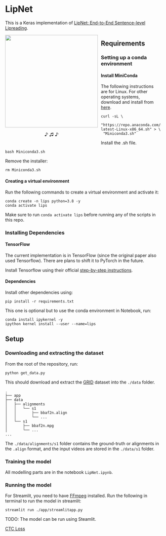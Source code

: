 # LipNet

This is a Keras implementation of [LipNet: End-to-End Sentence-level Lipreading](https://paperswithcode.com/paper/lipnet-end-to-end-sentence-level-lipreading).

<div align="center">
  <div style="float:left;margin-right:10px;">
  <img src="https://github.com/sttaseen/LipNet/assets/67076071/17a67afa-69ba-4d23-b9e6-94820adb8263"
  width=300
  height=auto
  ><br>
    <p style="font-size:1.5vw;">♪ ♫ ♪</p>
  </div>
</div>

## Requirements
### Setting up a conda environment

#### Install MiniConda
The following instructions are for Linux. For other operating systems, download and install from [here](https://docs.conda.io/en/latest/miniconda.html).
```
curl -sL \
  "https://repo.anaconda.com/miniconda/Miniconda3-latest-Linux-x86_64.sh" > \
 "Miniconda3.sh"
```
Install the .sh file.
```
bash Miniconda3.sh
```
Remove the installer:
```
rm Miniconda3.sh
```
#### Creating a virtual environment
Run the following commands to create a virtual environment and activate it:
```
conda create -n lips python=3.8 -y
conda activate lips
```
Make sure to run ```conda activate lips``` before running any of the scripts in this repo.

### Installing Dependencies

#### TensorFlow
The current implementation is in TensorFlow (since the original paper also used Tensorflow). There are plans to shift it to PyTorch in the future. 

Install Tensorflow using their official [step-by-step instructions](https://www.tensorflow.org/install/pip#:~:text=Step%2Dby%2Dstep-,instructions,-Linux).

#### Dependencies
Install other dependencies using:
```
pip install -r requirements.txt
```

This one is optional but to use the conda environment in Notebook, run:
```
conda install ipykernel -y
ipython kernel install --user --name=lips
```

## Setup
### Downloading and extracting the dataset

From the root of the repository, run:
```
python get_data.py
```
This should download and extract the [GRID](https://paperswithcode.com/sota/lipreading-on-grid-corpus-mixed-speech) dataset into the ```./data``` folder.
```
.
├── app
├── data
│   ├── alignments
│   │   └── s1
│   │       ├── bbaf2n.align
│   │       └── ...
│   └── s1
│       ├── bbaf2n.mpg
│       └── ...
...
```
The ```./data/alignments/s1``` folder contains the ground-truth or alignments in the ```.align``` format, and the input videos are stored in the ```./data/s1``` folder.

### Training the model

All modelling parts are in the notebook ```LipNet.ipynb```.

### Running the model

For Streamlit, you need to have [FFmpeg](https://www.hostinger.com/tutorials/how-to-install-ffmpeg) installed. Run the following in terminal to run the model in streamlit:

```
streamlit run ./app/streamlitapp.py
```

TODO: The model can be run using Steamlit.

[CTC Loss](distill.pub/2017/ctc/)
